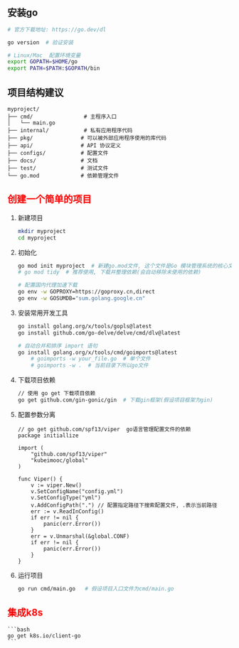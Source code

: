 ## 安装go
```bash
# 官方下载地址: https://go.dev/dl 

go version  # 验证安装

# Linux/Mac  配置环境变量
export GOPATH=$HOME/go
export PATH=$PATH:$GOPATH/bin
```

## 项目结构建议
```plaintext
myproject/
├── cmd/                # 主程序入口
│   └── main.go
├── internal/           # 私有应用程序代码
├── pkg/               # 可以被外部应用程序使用的库代码
├── api/               # API 协议定义
├── configs/           # 配置文件
├── docs/              # 文档
├── test/              # 测试文件
└── go.mod             # 依赖管理文件
```

## <font color=red>**创建一个简单的项目**</font>
1. 新建项目
    ```bash
    mkdir myproject
    cd myproject
    ```
2. 初始化
    ```bash
    go mod init myproject  # 新建go.mod文件, 这个文件是Go 模块管理系统的核心文件(只需在项目初始化时执行一次)
    # go mod tidy  # 推荐使用, 下载并整理依赖(会自动移除未使用的依赖)
    
    # 配置国内代理加速下载
    go env -w GOPROXY=https://goproxy.cn,direct
    go env -w GOSUMDB="sum.golang.google.cn"
    ```
3. 安装常用开发工具
    ```bash
    go install golang.org/x/tools/gopls@latest
    go install github.com/go-delve/delve/cmd/dlv@latest
    
    # 自动合并和排序 import 语句
    go install golang.org/x/tools/cmd/goimports@latest   
        # goimports -w your_file.go  # 单个文件
        # goimports -w .  # 当前目录下所以go文件
    ```
4. 下载项目依赖
    ```bash
    // 使用 go get 下载项目依赖
    go get github.com/gin-gonic/gin  # 下载gin框架(假设项目框架为gin)
    ```
5. 配置参数分离
    ```golang
    // go get github.com/spf13/viper  go语言管理配置文件的依赖
    package initiallize

    import (
    	"github.com/spf13/viper"
    	"kubeimooc/global"
    )
    
    func Viper() {
    	v := viper.New()
    	v.SetConfigName("config.yml")
    	v.SetConfigType("yml")
    	v.AddConfigPath(".") // 配置指定路径下搜索配置文件, .表示当前路径
    	err := v.ReadInConfig()
    	if err != nil {
    		panic(err.Error())
    	}
    	err = v.Unmarshal(&global.CONF)
    	if err != nil {
    		panic(err.Error())
    	}
    }
    ```
6. 运行项目
    ```bash
    go run cmd/main.go   # 假设项目入口文件为cmd/main.go
    ```
## <font color=red>**集成k8s**</font>
    ```bash
    go get k8s.io/client-go  
    ```

